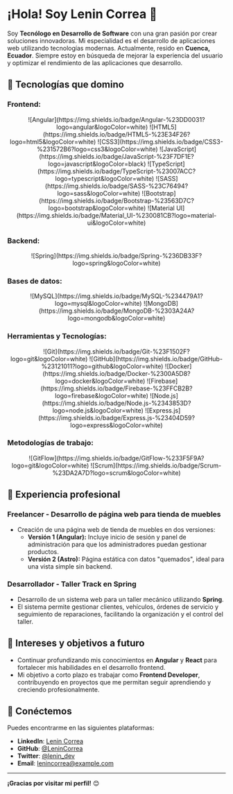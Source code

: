# ¡Hola! Soy Lenin Correa 👋

Soy **Tecnólogo en Desarrollo de Software** con una gran pasión por crear soluciones innovadoras. Mi especialidad es el desarrollo de aplicaciones web utilizando tecnologías modernas. Actualmente, resido en **Cuenca, Ecuador**. Siempre estoy en búsqueda de mejorar la experiencia del usuario y optimizar el rendimiento de las aplicaciones que desarrollo.

## 🚀 Tecnologías que domino

### **Frontend:**
<p align="center">
  ![Angular](https://img.shields.io/badge/Angular-%23DD0031?logo=angular&logoColor=white)
  ![HTML5](https://img.shields.io/badge/HTML5-%23E34F26?logo=html5&logoColor=white)
  ![CSS3](https://img.shields.io/badge/CSS3-%231572B6?logo=css3&logoColor=white)
  ![JavaScript](https://img.shields.io/badge/JavaScript-%23F7DF1E?logo=javascript&logoColor=black)
  ![TypeScript](https://img.shields.io/badge/TypeScript-%23007ACC?logo=typescript&logoColor=white)
  ![SASS](https://img.shields.io/badge/SASS-%23C76494?logo=sass&logoColor=white)
  ![Bootstrap](https://img.shields.io/badge/Bootstrap-%23563D7C?logo=bootstrap&logoColor=white)
  ![Material UI](https://img.shields.io/badge/Material_UI-%230081CB?logo=material-ui&logoColor=white)
</p>

### **Backend:**
<p align="center">
  ![Spring](https://img.shields.io/badge/Spring-%236DB33F?logo=spring&logoColor=white)
</p>

### **Bases de datos:**
<p align="center">
  ![MySQL](https://img.shields.io/badge/MySQL-%234479A1?logo=mysql&logoColor=white)
  ![MongoDB](https://img.shields.io/badge/MongoDB-%2303A24A?logo=mongodb&logoColor=white)
</p>

### **Herramientas y Tecnologías:**
<p align="center">
  ![Git](https://img.shields.io/badge/Git-%23F1502F?logo=git&logoColor=white)
  ![GitHub](https://img.shields.io/badge/GitHub-%23121011?logo=github&logoColor=white)
  ![Docker](https://img.shields.io/badge/Docker-%2300A5D8?logo=docker&logoColor=white)
  ![Firebase](https://img.shields.io/badge/Firebase-%23FFCB2B?logo=firebase&logoColor=white)
  ![Node.js](https://img.shields.io/badge/Node.js-%2343853D?logo=node.js&logoColor=white)
  ![Express.js](https://img.shields.io/badge/Express.js-%23404D59?logo=express&logoColor=white)
</p>

### **Metodologías de trabajo:**
<p align="center">
  ![GitFlow](https://img.shields.io/badge/GitFlow-%233F5F9A?logo=git&logoColor=white)
  ![Scrum](https://img.shields.io/badge/Scrum-%23DA2A7D?logo=scrum&logoColor=white)
</p>

## 💼 Experiencia profesional

### **Freelancer - Desarrollo de página web para tienda de muebles**
- Creación de una página web de tienda de muebles en dos versiones:
  - **Versión 1 (Angular):** Incluye inicio de sesión y panel de administración para que los administradores puedan gestionar productos.
  - **Versión 2 (Astro):** Página estática con datos "quemados", ideal para una vista simple sin backend.

### **Desarrollador - Taller Track en Spring**
- Desarrollo de un sistema web para un taller mecánico utilizando **Spring**.
- El sistema permite gestionar clientes, vehículos, órdenes de servicio y seguimiento de reparaciones, facilitando la organización y el control del taller.

## 🌱 Intereses y objetivos a futuro
- Continuar profundizando mis conocimientos en **Angular** y **React** para fortalecer mis habilidades en el desarrollo frontend.
- Mi objetivo a corto plazo es trabajar como **Frontend Developer**, contribuyendo en proyectos que me permitan seguir aprendiendo y creciendo profesionalmente.

## 📲 Conéctemos

Puedes encontrarme en las siguientes plataformas:

- **LinkedIn**: [Lenin Correa](https://www.linkedin.com/in/lenincorrea/)
- **GitHub**: [@LeninCorrea](https://github.com/LeninCorrea)
- **Twitter**: [@lenin_dev](https://twitter.com/lenin_dev)
- **Email**: [lenincorrea@example.com](mailto:lenincorrea@example.com)

---

**¡Gracias por visitar mi perfil!** 😊


